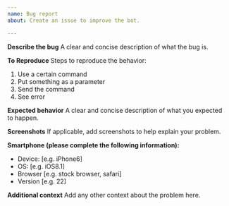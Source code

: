 ```yaml
---
name: Bug report
about: Create an issue to improve the bot.

---
```


**Describe the bug**
A clear and concise description of what the bug is.

**To Reproduce**
Steps to reproduce the behavior:
1. Use a certain command
2. Put something as a parameter
3. Send the command
4. See error

**Expected behavior**
A clear and concise description of what you expected to happen.

**Screenshots**
If applicable, add screenshots to help explain your problem.

**Smartphone (please complete the following information):**
 - Device: [e.g. iPhone6]
 - OS: [e.g. iOS8.1]
 - Browser [e.g. stock browser, safari]
 - Version [e.g. 22]

**Additional context**
Add any other context about the problem here.
